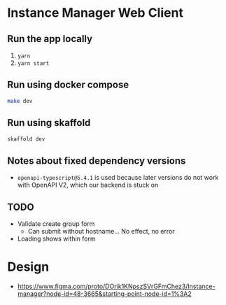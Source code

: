 # Instance Manager Web Client

## Run the app locally

1. `yarn`
2. `yarn start`

## Run using docker compose

```sh
make dev
```

## Run using skaffold

```sh
skaffold dev
```

## Notes about fixed dependency versions

- `openapi-typescript@5.4.1` is used because later versions do not work with OpenAPI V2, which our backend is stuck on

## TODO

- Validate create group form
    - Can submit without hostname... No effect, no error
- Loading shows within form

# Design

* https://www.figma.com/proto/DOrik1KNpszSVrGFmChez3/Instance-manager?node-id=48-3665&starting-point-node-id=1%3A2
